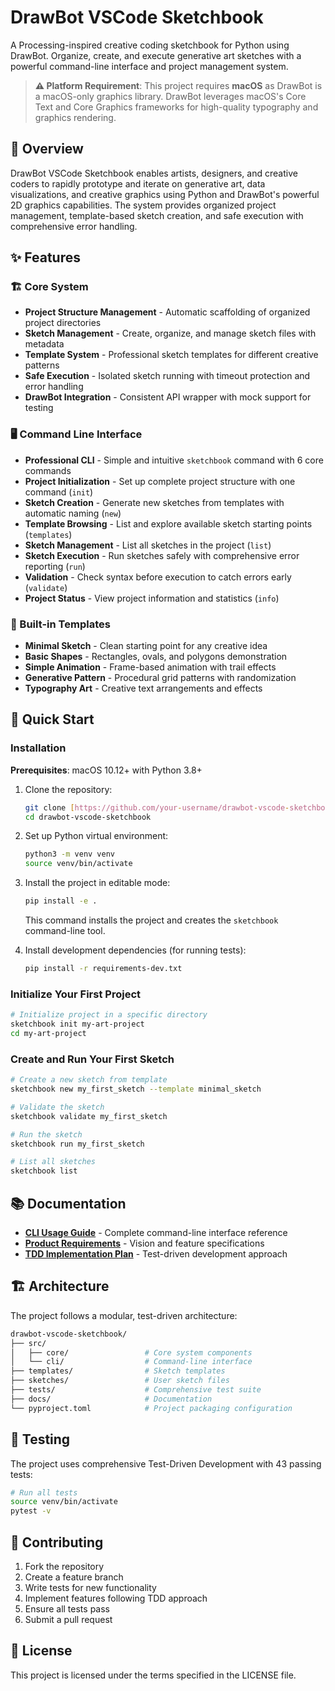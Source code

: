 # DrawBot VSCode Sketchbook

A Processing-inspired creative coding sketchbook for Python using DrawBot. Organize, create, and execute generative art sketches with a powerful command-line interface and project management system.

> **⚠️ Platform Requirement**: This project requires **macOS** as DrawBot is a macOS-only graphics library. DrawBot leverages macOS's Core Text and Core Graphics frameworks for high-quality typography and graphics rendering.

## 🎨 Overview

DrawBot VSCode Sketchbook enables artists, designers, and creative coders to rapidly prototype and iterate on generative art, data visualizations, and creative graphics using Python and DrawBot's powerful 2D graphics capabilities. The system provides organized project management, template-based sketch creation, and safe execution with comprehensive error handling.

## ✨ Features

### 🏗️ Core System

- **Project Structure Management** - Automatic scaffolding of organized project directories
- **Sketch Management** - Create, organize, and manage sketch files with metadata
- **Template System** - Professional sketch templates for different creative patterns
- **Safe Execution** - Isolated sketch running with timeout protection and error handling
- **DrawBot Integration** - Consistent API wrapper with mock support for testing

### 🖥️ Command Line Interface

- **Professional CLI** - Simple and intuitive `sketchbook` command with 6 core commands
- **Project Initialization** - Set up complete project structure with one command (`init`)
- **Sketch Creation** - Generate new sketches from templates with automatic naming (`new`)
- **Template Browsing** - List and explore available sketch starting points (`templates`)
- **Sketch Management** - List all sketches in the project (`list`)
- **Sketch Execution** - Run sketches safely with comprehensive error reporting (`run`)
- **Validation** - Check syntax before execution to catch errors early (`validate`)
- **Project Status** - View project information and statistics (`info`)

### 📝 Built-in Templates

- **Minimal Sketch** - Clean starting point for any creative idea
- **Basic Shapes** - Rectangles, ovals, and polygons demonstration
- **Simple Animation** - Frame-based animation with trail effects
- **Generative Pattern** - Procedural grid patterns with randomization
- **Typography Art** - Creative text arrangements and effects

## 🚀 Quick Start

### Installation

**Prerequisites**: macOS 10.12+ with Python 3.8+

1. Clone the repository:

    ```bash
    git clone [https://github.com/your-username/drawbot-vscode-sketchbook.git](https://github.com/your-username/drawbot-vscode-sketchbook.git)
    cd drawbot-vscode-sketchbook
    ```

2. Set up Python virtual environment:

    ```bash
    python3 -m venv venv
    source venv/bin/activate
    ```

3. Install the project in editable mode:

    ```bash
    pip install -e .
    ```

    This command installs the project and creates the `sketchbook` command-line tool.

4. Install development dependencies (for running tests):

    ```bash
    pip install -r requirements-dev.txt
    ```

### Initialize Your First Project

```bash
# Initialize project in a specific directory
sketchbook init my-art-project
cd my-art-project
```

### Create and Run Your First Sketch

```bash
# Create a new sketch from template
sketchbook new my_first_sketch --template minimal_sketch

# Validate the sketch
sketchbook validate my_first_sketch

# Run the sketch
sketchbook run my_first_sketch

# List all sketches
sketchbook list
```

## 📚 Documentation

- **[CLI Usage Guide](CLI_USAGE.md)** - Complete command-line interface reference
- **[Product Requirements](docs/prd_sketchbook.md)** - Vision and feature specifications
- **[TDD Implementation Plan](docs/tdd_implementation_plan.md)** - Test-driven development approach

## 🏗️ Architecture

The project follows a modular, test-driven architecture:

```bash
drawbot-vscode-sketchbook/
├── src/
│   ├── core/                 # Core system components
│   └── cli/                  # Command-line interface
├── templates/                # Sketch templates
├── sketches/                 # User sketch files
├── tests/                    # Comprehensive test suite
├── docs/                     # Documentation
└── pyproject.toml            # Project packaging configuration
```

## 🧪 Testing

The project uses comprehensive Test-Driven Development with 43 passing tests:

```bash
# Run all tests
source venv/bin/activate
pytest -v
```

## 🤝 Contributing

1. Fork the repository
2. Create a feature branch
3. Write tests for new functionality
4. Implement features following TDD approach
5. Ensure all tests pass
6. Submit a pull request

## 📄 License

This project is licensed under the terms specified in the LICENSE file.
